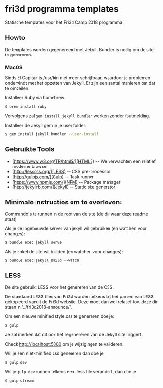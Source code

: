 # fri3d programma templates
Statische templates voor het Fri3d Camp 2018 programma

## Howto

De templates worden gegenereerd met Jekyll. Bundler is nodig om de site
te genereren.

### MacOS

Sinds El Capitan is /usr/bin niet meer schrijfbaar, waardoor je problemen ondervindt met het opzetten van Jekyll. Er zijn een aantal manieren om dat te omzeilen:

Installeer Ruby via homebrew:

```bash
$ brew install ruby
```
Vervolgens zal `gem install jekyll bundler` werken zonder foutmelding.

Installeer de Jekyll gem in je user folder:

```bash
$ gem install jekyll bundler --user-install
```

## Gebruikte Tools

* [https://www.w3.org/TR/html5/](HTML5) -- We verwachten een relatief moderne browser
* [http://lesscss.org/](LESS) -- CSS pre-processor
* [http://gulpjs.com/](Gulp) -- Task runner   
* [https://www.npmjs.com/](NPM) -- Package manager  
* [http://jekyllrb.com/](Jekyll) -- Static site generator  

## Minimale instructies om te overleven:

Commando's te runnen in de root van de site (de dir waar deze readme staat)

Als je de ingebouwde server van jekyll wil gebruiken (en watchen voor changes):

```
$ bundle exec jekyll serve
```

Als je enkel de site wil builden (en watchen voor changes):

```
$ bundle exec jekyll build --watch
```

## LESS

De site gebruikt LESS voor het genereren van de CSS.

De standaard LESS files van Fri3d worden telkens bij het parsen van LESS gekopieerd vanuit de Fri3d website. Deze moet dan wel relatief tov. deze dir staan in '../fri3d2018-announce/'.

Om een nieuwe minified style.css te genereren doe je:

```bash
$ gulp
```

Je zal merken dat dit ook het regenereren van de Jekyll site triggert.

Check [http://localhost:5000](http://localhost:5000) om je wijzigingen te valideren.

Wil je een niet-minified css genereren dan doe je

```bash
$ gulp dev
```

Wil je `gulp dev` runnen telkens een .less file verandert, dan doe je

```bash
$ gulp stream
```
